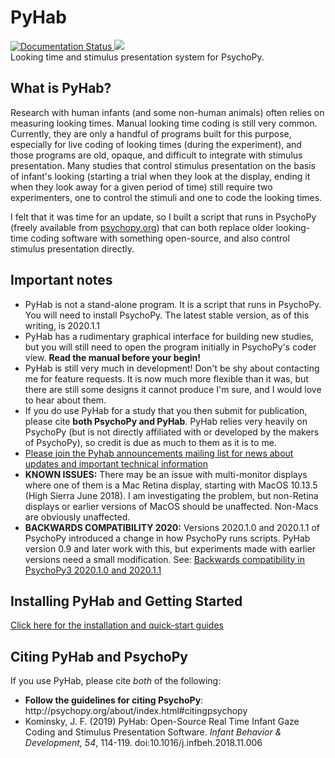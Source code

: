 
# PyHab
<a href='https://pyhab.readthedocs.io/en/latest/?badge=latest'>
    <img src='https://readthedocs.org/projects/pyhab/badge/?version=latest' alt='Documentation Status' />
</a>
<a href='https://travis-ci.org/jfkominsky/PyHab'>
    <img src='https://travis-ci.org/jfkominsky/PyHab.svg?branch=master'>
</a><br />
Looking time and stimulus presentation system for PsychoPy.
<h2>What is PyHab?</h2>
<p>Research with human infants (and some non-human animals) often relies on measuring looking times. Manual looking time coding is still very common. Currently, they are only a handful of programs built for this purpose, especially for live coding of looking times (during the experiment), and those programs are old, opaque, and difficult to integrate with stimulus presentation. Many studies that control stimulus presentation on the basis of infant's looking (starting a trial when they look at the display, ending it when they look away for a given period of time) still require two experimenters, one to control the stimuli and one to code the looking times.</p>
<p>I felt that it was time for an update, so I built a script that runs in PsychoPy (freely available from <a href="http://psychopy.org">psychopy.org</a>) that can both replace older looking-time coding software with something open-source, and also control stimulus presentation directly.</p>
<h2>Important notes</h2>
<ul>
<li>PyHab is not a stand-alone program. It is a script that runs in PsychoPy. You will need to install PsychoPy. The latest stable version, as of this writing, is 2020.1.1</li>
<li>PyHab has a rudimentary graphical interface for building new studies, but you will still need to open the program initially in PsychoPy's coder view. <b>Read the manual before your begin!</b></li>
<li>PyHab is still very much in development! Don't be shy about contacting me for feature requests. It is now much more flexible than it was, but there are still some designs it cannot produce I'm sure, and I would love to hear about them.</li>
<li>If you do use PyHab for a study that you then submit for publication, please cite <b>both PsychoPy and PyHab</b>. PyHab relies very heavily on PsychoPy (but is not directly affiliated with or developed by the makers of PsychoPy), so credit is due as much to them as it is to me.</li>
<li><a href="https://groups.google.com/forum/#!forum/pyhab-announcements">Please join the Pyhab announcements mailing list for news about updates and important technical information</a></li>
<li><b>KNOWN ISSUES:</b> There may be an issue with multi-monitor displays where one of them is a Mac Retina display, starting with MacOS 10.13.5 (High Sierra June 2018). I am investigating the problem, but non-Retina displays or earlier versions of MacOS should be unaffected. Non-Macs are obviously unaffected.</li>
<li><b>BACKWARDS COMPATIBILITY 2020:</b> Versions 2020.1.0 and 2020.1.1 of PsychoPy introduced a change in how PsychoPy runs scripts. PyHab version 0.9 and later work with this, but experiments made with earlier versions need a small modification. See: <a href=https://pyhab.readthedocs.io/en/latest/PsychoPy2020BackCompat.html>Backwards compatibility in PsychoPy3 2020.1.0 and 2020.1.1</a></li>
</ul>
<h2>Installing PyHab and Getting Started</h2>
<p><a href="https://pyhab.readthedocs.io/en/latest/?badge=latest" target="_blank">Click here for the installation and quick-start guides</a></p>
<h2>Citing PyHab and PsychoPy</h2>
<p>If you use PyHab, please cite <em>both</em> of the following:</p>
<ul>
<li><b>Follow the guidelines for citing PsychoPy</b>: http://psychopy.org/about/index.html#citingpsychopy</li>
<li>Kominsky, J. F. (2019) PyHab: Open-Source Real Time Infant Gaze Coding and Stimulus Presentation Software. <em>Infant Behavior & Development, 54</em>, 114-119. doi:10.1016/j.infbeh.2018.11.006</li>
</ul>
